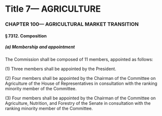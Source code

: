 
# Title 7— AGRICULTURE
### CHAPTER 100— AGRICULTURAL MARKET TRANSITION
#### § 7312. Composition
##### (a) Membership and appointment

The Commission shall be composed of 11 members, appointed as follows:

(1) Three members shall be appointed by the President.

(2) Four members shall be appointed by the Chairman of the Committee on Agriculture of the House of Representatives in consultation with the ranking minority member of the Committee.

(3) Four members shall be appointed by the Chairman of the Committee on Agriculture, Nutrition, and Forestry of the Senate in consultation with the ranking minority member of the Committee.
